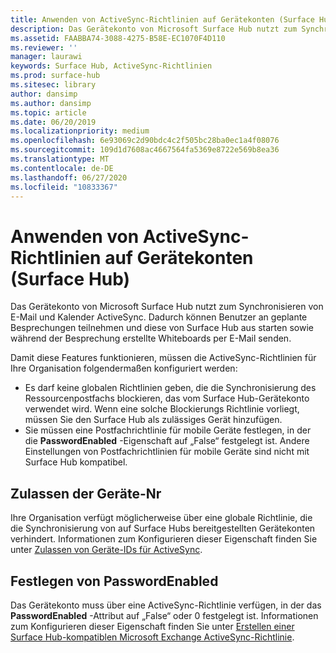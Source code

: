 ```yaml
---
title: Anwenden von ActiveSync-Richtlinien auf Gerätekonten (Surface Hub)
description: Das Gerätekonto von Microsoft Surface Hub nutzt zum Synchronisieren von E-Mail und Kalender ActiveSync. Dadurch können Benutzer an geplante Besprechungen teilnehmen und diese von Surface Hub aus starten sowie während der Besprechung erstellte Whiteboards per E-Mail senden.
ms.assetid: FAABBA74-3088-4275-B58E-EC1070F4D110
ms.reviewer: ''
manager: laurawi
keywords: Surface Hub, ActiveSync-Richtlinien
ms.prod: surface-hub
ms.sitesec: library
author: dansimp
ms.author: dansimp
ms.topic: article
ms.date: 06/20/2019
ms.localizationpriority: medium
ms.openlocfilehash: 6e93069c2d90bdc4c2f505bc28ba0ec1a4f08076
ms.sourcegitcommit: 109d1d7608ac4667564fa5369e8722e569b8ea36
ms.translationtype: MT
ms.contentlocale: de-DE
ms.lasthandoff: 06/27/2020
ms.locfileid: "10833367"
---
```

# Anwenden von ActiveSync-Richtlinien auf Gerätekonten (Surface Hub)


Das Gerätekonto von Microsoft Surface Hub nutzt zum Synchronisieren von E-Mail und Kalender ActiveSync. Dadurch können Benutzer an geplante Besprechungen teilnehmen und diese von Surface Hub aus starten sowie während der Besprechung erstellte Whiteboards per E-Mail senden.

Damit diese Features funktionieren, müssen die ActiveSync-Richtlinien für Ihre Organisation folgendermaßen konfiguriert werden:

-   Es darf keine globalen Richtlinien geben, die die Synchronisierung des Ressourcenpostfachs blockieren, das vom Surface Hub-Gerätekonto verwendet wird. Wenn eine solche Blockierungs Richtlinie vorliegt, müssen Sie den Surface Hub als zulässiges Gerät hinzufügen.
-   Sie müssen eine Postfachrichtlinie für mobile Geräte festlegen, in der die **PasswordEnabled** -Eigenschaft auf „False“ festgelegt ist. Andere Einstellungen von Postfachrichtlinien für mobile Geräte sind nicht mit Surface Hub kompatibel.

## Zulassen der Geräte-Nr


Ihre Organisation verfügt möglicherweise über eine globale Richtlinie, die die Synchronisierung von auf Surface Hubs bereitgestellten Gerätekonten verhindert. Informationen zum Konfigurieren dieser Eigenschaft finden Sie unter [Zulassen von Geräte-IDs für ActiveSync](appendix-a-powershell-scripts-for-surface-hub.md#whitelisting-device-ids-cmdlet).

## Festlegen von PasswordEnabled


Das Gerätekonto muss über eine ActiveSync-Richtlinie verfügen, in der das **PasswordEnabled** -Attribut auf „False“ oder 0 festgelegt ist. Informationen zum Konfigurieren dieser Eigenschaft finden Sie unter [Erstellen einer Surface Hub-kompatiblen Microsoft Exchange ActiveSync-Richtlinie](appendix-a-powershell-scripts-for-surface-hub.md#create-compatible-as-policy).

 

 





